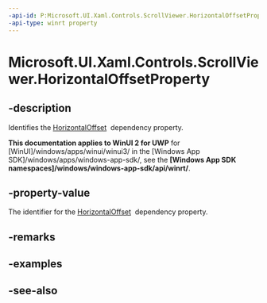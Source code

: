 ```yaml
---
-api-id: P:Microsoft.UI.Xaml.Controls.ScrollViewer.HorizontalOffsetProperty
-api-type: winrt property
---
```


<!-- Property syntax
public Windows.UI.Xaml.DependencyProperty HorizontalOffsetProperty { get; }
-->

# Microsoft.UI.Xaml.Controls.ScrollViewer.HorizontalOffsetProperty

## -description
Identifies the [HorizontalOffset](scrollviewer_horizontaloffset.md)  dependency property.

**This documentation applies to WinUI 2 for UWP** for [WinUI]/windows/apps/winui/winui3/ in the [Windows App SDK]/windows/apps/windows-app-sdk/, see the **[Windows App SDK namespaces]/windows/windows-app-sdk/api/winrt/**.

## -property-value
The identifier for the [HorizontalOffset](scrollviewer_horizontaloffset.md)  dependency property.

## -remarks

## -examples

## -see-also
